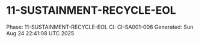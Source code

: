 # 11-SUSTAINMENT-RECYCLE-EOL
Phase: 11-SUSTAINMENT-RECYCLE-EOL
CI: CI-SA001-006
Generated: Sun Aug 24 22:41:08 UTC 2025
